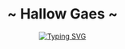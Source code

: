 <body>
  <center>
    <h1 align="center">~ Hallow Gaes ~ </h1>
    <p align="center">
    <a href="https://git.io/typing-svg"><img src="https://readme-typing-svg.herokuapp.com?font=Architects+Daughter&pause=1000&color=F70000&center=true&vCenter=true&multiline=true&width=435&lines=Ini+Giru+(kali);Apa+Coba"alt="Typing SVG" /></a>
    </p>
  </center>
</body>
<!--
**itsGiru/itsGiru** is a ✨ _special_ ✨ repository because its `README.md` (this file) appears on your GitHub profile.

Here are some ideas to get you started:

- 🔭 I’m currently working on ...
- 🌱 I’m currently learning ...
- 👯 I’m looking to collaborate on ...
- 🤔 I’m looking for help with ...
- 💬 Ask me about ...
- 📫 How to reach me: ...
- 😄 Pronouns: ...
- ⚡ Fun fact: ...
-->
